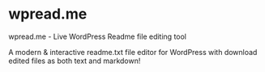 
# wpread.me
wpread.me - Live WordPress Readme file editing tool

A modern & interactive readme.txt file editor for WordPress with download edited files as both text and markdown!

